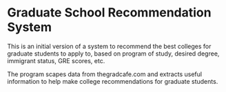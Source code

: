 # Graduate School Recommendation System

This is an initial version of a system to recommend the best colleges for graduate students to apply to, based on program of study, desired degree, immigrant status, GRE scores, etc.

The program scapes data from thegradcafe.com and extracts useful information to help make college recommendations for graduate students.
